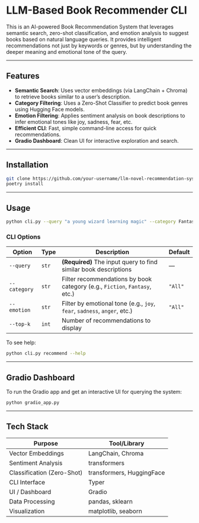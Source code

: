 # LLM-Based Book Recommender CLI

This is an AI-powered Book Recommendation System that leverages semantic search, zero-shot classification, and emotion analysis to suggest books based on natural language queries. It provides intelligent recommendations not just by keywords or genres, but by understanding the deeper meaning and emotional tone of the query.


---

## Features

- **Semantic Search**: Uses vector embeddings (via LangChain + Chroma) to retrieve books similar to a user’s description.
- **Category Filtering**: Uses a Zero-Shot Classifier to predict book genres using Hugging Face models.
- **Emotion Filtering**: Applies sentiment analysis on book descriptions to infer emotional tones like joy, sadness, fear, etc.
- **Efficient CLI**: Fast, simple command-line access for quick recommendations.
- **Gradio Dashboard**: Clean UI for interactive exploration and search.

---

## Installation

```bash
git clone https://github.com/your-username/llm-novel-recommendation-system.git
poetry install
```

---

## Usage
```bash
python cli.py --query "a young wizard learning magic" --category Fantasy --emotion joy --top-k 5
```

### CLI Options

| Option       | Type   | Description                                                                  | Default |
|--------------|--------|------------------------------------------------------------------------------|---------|
| `--query`    | `str`  | **(Required)** The input query to find similar book descriptions             | —       |
| `--category` | `str`  | Filter recommendations by book category (e.g., `Fiction`, `Fantasy`, etc.)   | `"All"` |
| `--emotion`  | `str`  | Filter by emotional tone (e.g., `joy`, `fear`, `sadness`, `anger`, etc.)     | `"All"` |
| `--top-k`    | `int`  | Number of recommendations to display      

To see help:
```bash
python cli.py recommend --help
```

---

## Gradio Dashboard
To run the Gradio app and get an interactive UI for querying the system:
```bash
python gradio_app.py
```

---

## Tech Stack
| **Purpose**                | **Tool/Library**                          |
|----------------------------|-------------------------------------------|
| Vector Embeddings           | LangChain, Chroma                         |
| Sentiment Analysis          | transformers                             |
| Classification (Zero-Shot)  | transformers, HuggingFace                 |
| CLI Interface               | Typer                                     |
| UI / Dashboard              | Gradio                                    |
| Data Processing             | pandas, sklearn                           |
| Visualization               | matplotlib, seaborn                       |
